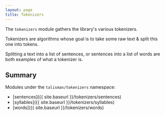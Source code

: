 ```yaml
---
layout: page
title: Tokenizers
---
```


The `tokenizers` module gathers the library's various tokenizers.

Tokenizers are algorithms whose goal is to take some raw text & split this one into tokens.

Splitting a text into a list of sentences, or sentences into a list of words are both examples of what a tokenizer is.

## Summary

Modules under the `talisman/tokenizers` namespace:

* [sentences]({{ site.baseurl }}/tokenizers/sentences)
* [syllables]({{ site.baseurl }}/tokenizers/syllables)
* [words]({{ site.baseurl }}/tokenizers/words)
